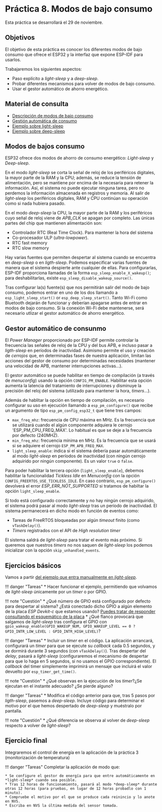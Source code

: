 # Práctica 8. Modos de bajo consumo
Esta práctica se desarrollará el 29 de noviembre.

## Objetivos
El objetivo de esta práctica es  conocer los diferentes modos de bajo consumo que ofrece el ESP32 y la interfaz que expone ESP-IDF para usarlos.


 Trabajaremos los siguientes aspectos:
* Paso explícito a *light-sleep* y a *deep-sleep*.
* Probar diferentes mecanismos para volver de modos de bajo consumo.
* Usar el gestor automático de ahorro energético.




 
## Material de consulta
* [Descripción de modos de bajo consumo](https://docs.espressif.com/projects/esp-idf/en/latest/esp32/api-reference/system/sleep_modes.html)
* [Gestión automática de consumo](https://docs.espressif.com/projects/esp-idf/en/latest/esp32/api-reference/system/power_management.html)
* [Ejemplo sobre light-sleep](https://github.com/espressif/esp-idf/tree/master/examples/system/light_sleep)
* [Ejemplo sobre deep-sleep](https://github.com/espressif/esp-idf/tree/master/examples/system/deep_sleep)




## Modos de bajos consumo
ESP32 ofrece dos modos de ahorro de consumo energético: *Light-sleep* y *Deep-sleep*.

En el modo *light-sleep* se corta la señal de reloj de los periféricos digitales, la mayor parte de la RAM y la CPU; además, se reduce la tensión de alimentación, pero se mantiene por encima de la necesaria para retener la información. Así, el sistema no puede ejecutar ninguna tarea, pero no perdemos la información almacenada en registros y memoria. Al salir de *light-sleep* los periféricos digitales, RAM y CPU continúan su operación como si nada hubiera pasado.

En el modo *deep-sleep* la CPU, la mayor parte de la RAM y los periféricos cuyo señal de reloj viene de *APB_CLK* se apagan por completo. Las únicas partes del chip que mantienen alimentación son:

* Controlador RTC (Real Time Clock). Para mantener la hora del sistema
* Co-procesador ULP (*ultra-lowpower*).
* RTC fast memory
* RTC slow memory

Hay varias fuentes que permiten despertar al sistema cuando se encuentra en *deep-sleep* o en *ligth-sleep*. Podemos especificar varias fuentes de manera que el sistema despierte ante cualquier de ellas. Para configurarlas, ESP-IDF proporciona llamadas de la forma `esp_sleep_enable_X_wakeup()`; para deshabilitarlas, existe `esp_sleep_disable_wakeup_source()`.

Tras configurar la(s) fuente(s) que nos permitirán salir del modo de bajo consumo, podemos entrar en uno de los dos llamando a `esp_light_sleep_start()` or `esp_deep_sleep_start()`. Tanto Wi-Fi como Bluetooth dejarán de funcionar y deberían apagarse antes de entrar en modos de bajo consumo. Si la conexión Wi-Fi debe mantenerse, será necesario utlizar el gestor automático de ahorro energético.

## Gestor automático de consunmo
El *Power Manager* proporcionado por ESP-IDF permite controlar la frecuencia las señales de reloj de la CPU y del bus APB, e incluso pasar a *ligth-sleep* en períodos de inactividad. Asimismo permite el uso y creación de *cerrojos* que, en determinadas fases de nuestra aplicación, limitan las acciones del gestor de consumo por determinadas necesidades (mantener una velocidad de APB, mantener interrupciones activas...).

El gestor automático se puede habilitar en tiempo de compilación (a través de *menuconfig*) usando la opción `CONFIG_PM_ENABLE`. Habilitar esta opción aumenta la latencia del tratamiento de interrupciones y disminuye la precisión del reloj del sistema (utilizado para mantener la hora, *timers*...).

Además de hablitar la opción en tiempo de compilación, es necesario configurar su uso en ejecución llamando a `esp_pm_configure()` que recibe un argumento de tipo `esp_pm_config_esp32_t` que tiene tres campos:

* `max_freq_mhz`: frecuencia de CPU máxima en MHz. Es la frecuencia que se utilizará cuando el algún componente adquiera le cerrojo 'ESP_PM_CPU_FREQ_MAX'. Lo habitual es que se deje a la frecuencia por defecto (240MHZ).
* `min_freq_mhz`: frecuencia mínima en MHz. Es la frecuencia que se usará si se adquiere el cerrojo  `ESP_PM_APB_FREQ_MAX`.
* `light_sleep_enable`: indica si el sistema debería pasar automáticamente al modo *light-sleep* en períodos de inactividad (con ningún cerrojo adquirido por ningún componente). Es un valor `true` o `false`.

Para poder habilitar la tercera opción (`light_sleep_enable`), debemos habilitar la funcionalidad *Tickless Idle* en *Menuconfig* con la opción `CONFIG_FREERTOS_USE_TICKLESS_IDLE`. En caso contrario, `esp_pm_configure()` devolverá el error *ESP_ERR_NOT_SUPPORTED* si tratamos de habiltar la opción `light_sleep_enable`.

Si todo está configurado correctamente y no hay ningún cerrojo adquirido, el sistema podrá pasar al modo *light-sleep* tras un período de inactividad. El sistema permanecerá en dicho modo  en función de eventos como:

* Tareas de FreeRTOS bloqueadas por algún *timeout* finito (como `vTaskDelay()`).
* *Timers* registrados con el API de *High resolution timer*

El sistema saldrá de *light-sleep* para tratar el evento más próximo. Si queremos que nuestros *timers* no nos saquen de *light-sleep* los podemos inicializar con la opción `skip_unhandled_events`.

## Ejercicios básicos

Vamos a partir  [del ejemplo que entra manualmente en *light-sleep*](https://github.com/espressif/esp-idf/tree/439a709c4298b0f613d09b47fc0b7b9728fc5733/examples/system/light_sleep). 


!!! danger "Tareas"
    * Hacer funcionar el ejemplo, permitiendo que volvamos de *light-sleep*  únicamente por un *timer* o por GPIO.

    
!!! note "Cuestión"
    * ¿Qué número de GPIO está configurado por defecto para despertar al sistema? ¿Está conectado dicho GPIO a algún elemento de la placa *ESP Devkit-c* que estamos usando? [Puedes tratar de responder consultando el esquemático de la placa](https://dl.espressif.com/dl/schematics/esp32_devkitc_v4-sch.pdf)
    * ¿Qué flanco provocará que salgamos de *light-sleep* tras configura el GPIO con `gpio_wakeup_enable(GPIO_WAKEUP_NUM, GPIO_WAKEUP_LEVEL == 0 ? GPIO_INTR_LOW_LEVEL : GPIO_INTR_HIGH_LEVEL)`?
   

!!! danger "Tareas"
    * Incluir un *timer* en el código. La aplicación arrancará, configurará un *timer* para que se ejecute su *callback* cada 0.5 segundos, y se dormirá durante 3 segundos (con `vTaskDelay()`). Tras despertar del *delay*, pasará a *light-sleep* (configuraremos el mecanismo de despertar para que lo haga en 5 segundos, si no usamos el GPIO correspondiente). El *callback* del timer simplemente imprimirá un mensaje que incluirá el valor devuelto por `esp_timer_get_time()`. 

!!! note "Cuestión"
    * ¿Qué observas en la ejecución de los *timer*?¿Se ejecutan en el instante adecuado? ¿Se pierde alguno?

!!! danger "Tareas"
    * Modifica el código anterior para que, tras 5 pasos por *ligth-sleep*, pasemos a *deep-sleep*. Incluye código para determinar el motivo por el que hemos despertado de *deep-sleep* y muéstralo por pantalla.

!!! note "Cuestión"
    * ¿Qué diferencia se observa al volver de *deep-sleep* respecto a volver de *light-sleep*?



## Ejercicio final
Integraremos el control de energía en la aplicación de la práctica 3 (monitorización de temperatura)

!!! danger "Tareas"
    Completar la aplicación de modo que:
    
    * Se configure el gestor de energía para que entre automáticamente en *light-sleep* cuando sea posible.
    * Tras 12 horas de funcionamiento, pasará al modo *deep-sleep* durante otras 12 horas (para pruebas, en lugar de 12 horas probadlo con 1 minuto).
    * Compruebe el motivo por el que se produce cada reinincio y lo anote en NVS.
    * Escriba en NVS la última medida del sensor tomada.
   